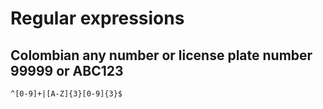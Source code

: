 # Regular expressions

## Colombian any number or license plate number 99999 or ABC123
```
^[0-9]+|[A-Z]{3}[0-9]{3}$
```
